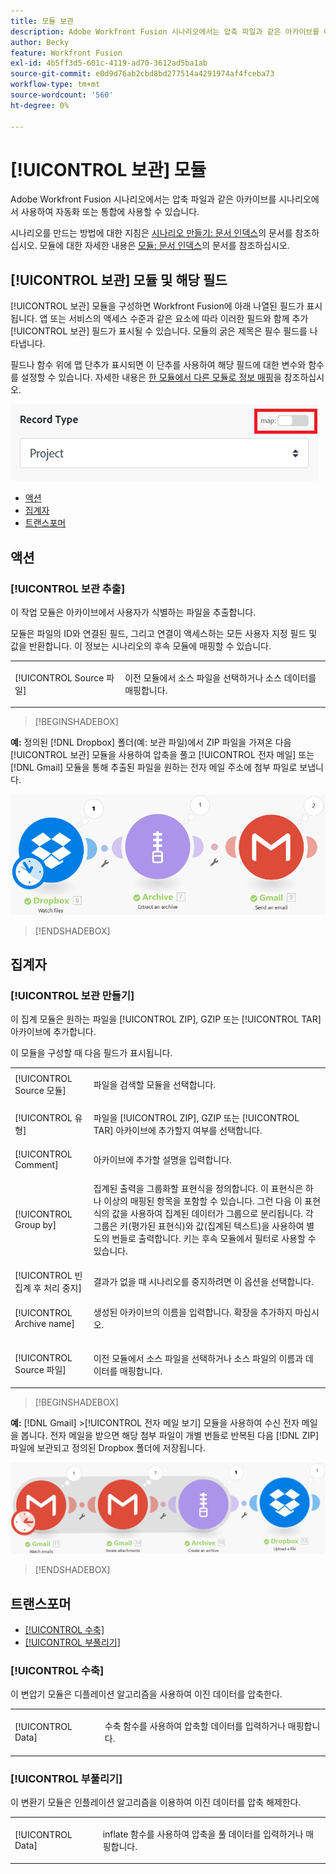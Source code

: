 ```yaml
---
title: 모듈 보관
description: Adobe Workfront Fusion 시나리오에서는 압축 파일과 같은 아카이브를 여러 타사 애플리케이션 및 서비스에 연결할 수 있습니다. 예를 들어 다음과 같은 시나리오를 구성할 수 있습니다.
author: Becky
feature: Workfront Fusion
exl-id: 4b5ff3d5-601c-4119-ad70-3612ad5ba1ab
source-git-commit: e0d9d76ab2cbd8bd277514a4291974af4fceba73
workflow-type: tm+mt
source-wordcount: '560'
ht-degree: 0%

---
```


# [!UICONTROL 보관] 모듈

Adobe Workfront Fusion 시나리오에서는 압축 파일과 같은 아카이브를 시나리오에서 사용하여 자동화 또는 통합에 사용할 수 있습니다.

시나리오를 만드는 방법에 대한 지침은 [시나리오 만들기: 문서 인덱스](/help/workfront-fusion/create-scenarios/create-scenarios-toc.md)의 문서를 참조하십시오. 모듈에 대한 자세한 내용은 [모듈: 문서 인덱스](/help/workfront-fusion/references/modules/modules-toc.md)의 문서를 참조하십시오.

## [!UICONTROL 보관] 모듈 및 해당 필드

[!UICONTROL 보관] 모듈을 구성하면 Workfront Fusion에 아래 나열된 필드가 표시됩니다. 앱 또는 서비스의 액세스 수준과 같은 요소에 따라 이러한 필드와 함께 추가 [!UICONTROL 보관] 필드가 표시될 수 있습니다. 모듈의 굵은 제목은 필수 필드를 나타냅니다.

필드나 함수 위에 맵 단추가 표시되면 이 단추를 사용하여 해당 필드에 대한 변수와 함수를 설정할 수 있습니다. 자세한 내용은 [한 모듈에서 다른 모듈로 정보 매핑](/help/workfront-fusion/create-scenarios/map-data/map-data-from-one-to-another.md)을 참조하십시오.

![맵 전환](/help/workfront-fusion/references/apps-and-modules/assets/map-toggle-350x74.png)

* [액션](#actions)
* [집계자](#aggregators)
* [트랜스포머](#transformers)

## 액션

### [!UICONTROL 보관 추출]

이 작업 모듈은 아카이브에서 사용자가 식별하는 파일을 추출합니다.

모듈은 파일의 ID와 연결된 필드, 그리고 연결이 액세스하는 모든 사용자 지정 필드 및 값을 반환합니다. 이 정보는 시나리오의 후속 모듈에 매핑할 수 있습니다.

<table style="table-layout:auto">
 <col> 
 <col> 
 <tbody> 
  <tr> 
   <td>[!UICONTROL Source 파일]</td> 
   <td> <p>  <p>이전 모듈에서 소스 파일을 선택하거나 소스 데이터를 매핑합니다.</p></p>  </td> 
  </tr> 
 </tbody> 
</table>

>[!BEGINSHADEBOX]

**예:** 정의된 [!DNL Dropbox] 폴더(예: 보관 파일)에서 ZIP 파일을 가져온 다음 [!UICONTROL 보관] 모듈을 사용하여 압축을 풀고 [!UICONTROL 전자 메일] 또는 [!DNL Gmail] 모듈을 통해 추출된 파일을 원하는 전자 메일 주소에 첨부 파일로 보냅니다.

![Dropbox 예제](/help/workfront-fusion/references/apps-and-modules/assets/example-dropbox-350x134.png)

>[!ENDSHADEBOX]

## 집계자

### [!UICONTROL 보관 만들기]

이 집계 모듈은 원하는 파일을 [!UICONTROL ZIP], GZIP 또는 [!UICONTROL TAR] 아카이브에 추가합니다.

이 모듈을 구성할 때 다음 필드가 표시됩니다.

<table style="table-layout:auto"> 
 <col> 
 <col> 
 <tbody> 
  <tr> 
   <td>[!UICONTROL Source 모듈]</td> 
   <td> <p> 파일을 검색할 모듈을 선택합니다.</p> </td> 
  </tr> 
  <tr> 
   <td>[!UICONTROL 유형] </td> 
   <td> <p>파일을 [!UICONTROL ZIP], GZIP 또는 [!UICONTROL TAR] 아카이브에 추가할지 여부를 선택합니다.</p> </td> 
  </tr> 
  <tr> 
   <td>[!UICONTROL Comment]</td> 
   <td>아카이브에 추가할 설명을 입력합니다.</td> 
  </tr> 
  <tr> 
   <td>[!UICONTROL Group by]</td> 
   <td> <p>집계된 출력을 그룹화할 표현식을 정의합니다. 이 표현식은 하나 이상의 매핑된 항목을 포함할 수 있습니다. 그런 다음 이 표현식의 값을 사용하여 집계된 데이터가 그룹으로 분리됩니다. 각 그룹은 키(평가된 표현식)와 값(집계된 텍스트)을 사용하여 별도의 번들로 출력합니다. 키는 후속 모듈에서 필터로 사용할 수 있습니다.</p> </td> 
  </tr> 
  <tr> 
   <td>[!UICONTROL 빈 집계 후 처리 중지]</td> 
   <td>결과가 없을 때 시나리오를 중지하려면 이 옵션을 선택합니다.</td> 
  </tr> 
  <tr> 
   <td>[!UICONTROL Archive name]</td> 
   <td> <p> 생성된 아카이브의 이름을 입력합니다. 확장을 추가하지 마십시오.</p> </td> 
  </tr> 
  <tr> 
   <td>[!UICONTROL Source 파일]</td> 
   <td> <p>이전 모듈에서 소스 파일을 선택하거나 소스 파일의 이름과 데이터를 매핑합니다.</p> </td> 
  </tr> 
 </tbody> 
</table>

>[!BEGINSHADEBOX]

**예:** [!DNL Gmail] >[!UICONTROL 전자 메일 보기] 모듈을 사용하여 수신 전자 메일을 봅니다. 전자 메일을 받으면 해당 첨부 파일이 개별 번들로 반복된 다음 [!DNL ZIP] 파일에 보관되고 정의된 Dropbox 폴더에 저장됩니다.

![Gmail 예제](/help/workfront-fusion/references/apps-and-modules/assets/example-gmail-350x102.png)

>[!ENDSHADEBOX]

## 트랜스포머

* [[!UICONTROL 수축]](#deflate)
* [[!UICONTROL 부풀리기]](#inflate)

### [!UICONTROL 수축]

이 변압기 모듈은 디플레이션 알고리즘을 사용하여 이진 데이터를 압축한다.

<table style="table-layout:auto">
 <col> 
 <col> 
 <tbody> 
  <tr> 
   <td>[!UICONTROL Data] </td> 
   <td> <p>수축 함수를 사용하여 압축할 데이터를 입력하거나 매핑합니다.</p> </td> 
  </tr> 
 </tbody> 
</table>

### [!UICONTROL 부풀리기]

이 변환기 모듈은 인플레이션 알고리즘을 이용하여 이진 데이터를 압축 해제한다.

<table style="table-layout:auto">
 <col> 
 <col> 
 <tbody> 
  <tr> 
   <td>[!UICONTROL Data] </td> 
   <td> <p>inflate 함수를 사용하여 압축을 풀 데이터를 입력하거나 매핑합니다.</p> </td> 
  </tr> 
 </tbody> 
</table>
